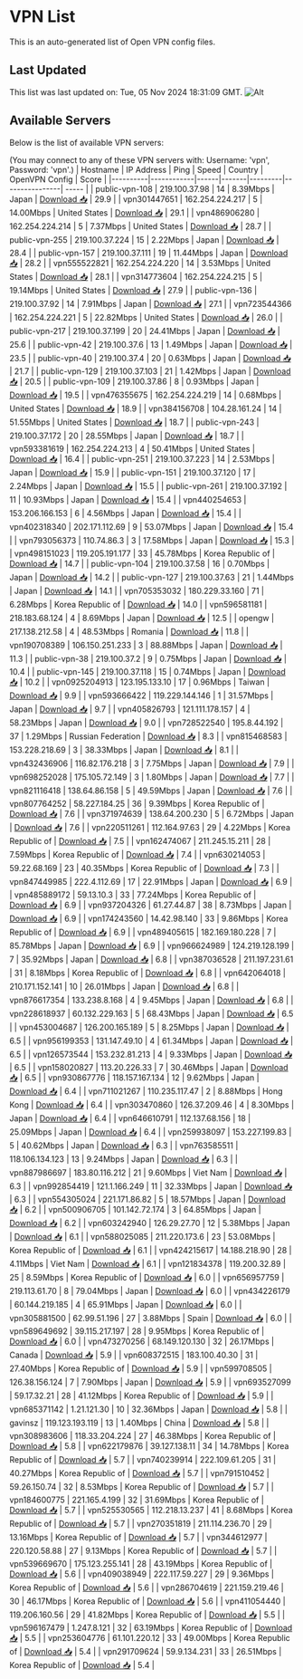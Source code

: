 # VPN List

This is an auto-generated list of Open VPN config files.

## Last Updated

This list was last updated on: Tue, 05 Nov 2024 18:31:09 GMT.
![Alt](https://repobeats.axiom.co/api/embed/186b98318ef1479477931607c1ad7d823f12451f.svg "Repobeats analytics image")

## Available Servers

Below is the list of available VPN servers:

(You may connect to any of these VPN servers with: Username: 'vpn', Password: 'vpn'.)
| Hostname | IP Address | Ping | Speed | Country | OpenVPN Config | Score |
|----------|------------|------|-------|---------|----------------| ----- |
| public-vpn-108 | 219.100.37.98 | 14 | 8.39Mbps | Japan | [Download 📥](./configs/server_0_JP.ovpn) | 29.9 |
| vpn301447651 | 162.254.224.217 | 5 | 14.00Mbps | United States | [Download 📥](./configs/server_1_US.ovpn) | 29.1 |
| vpn486906280 | 162.254.224.214 | 5 | 7.37Mbps | United States | [Download 📥](./configs/server_2_US.ovpn) | 28.7 |
| public-vpn-255 | 219.100.37.224 | 15 | 2.22Mbps | Japan | [Download 📥](./configs/server_3_JP.ovpn) | 28.4 |
| public-vpn-157 | 219.100.37.111 | 19 | 11.44Mbps | Japan | [Download 📥](./configs/server_4_JP.ovpn) | 28.2 |
| vpn555522821 | 162.254.224.220 | 14 | 3.53Mbps | United States | [Download 📥](./configs/server_5_US.ovpn) | 28.1 |
| vpn314773604 | 162.254.224.215 | 5 | 19.14Mbps | United States | [Download 📥](./configs/server_6_US.ovpn) | 27.9 |
| public-vpn-136 | 219.100.37.92 | 14 | 7.91Mbps | Japan | [Download 📥](./configs/server_7_JP.ovpn) | 27.1 |
| vpn723544366 | 162.254.224.221 | 5 | 22.82Mbps | United States | [Download 📥](./configs/server_8_US.ovpn) | 26.0 |
| public-vpn-217 | 219.100.37.199 | 20 | 24.41Mbps | Japan | [Download 📥](./configs/server_9_JP.ovpn) | 25.6 |
| public-vpn-42 | 219.100.37.6 | 13 | 1.49Mbps | Japan | [Download 📥](./configs/server_10_JP.ovpn) | 23.5 |
| public-vpn-40 | 219.100.37.4 | 20 | 0.63Mbps | Japan | [Download 📥](./configs/server_11_JP.ovpn) | 21.7 |
| public-vpn-129 | 219.100.37.103 | 21 | 1.42Mbps | Japan | [Download 📥](./configs/server_12_JP.ovpn) | 20.5 |
| public-vpn-109 | 219.100.37.86 | 8 | 0.93Mbps | Japan | [Download 📥](./configs/server_13_JP.ovpn) | 19.5 |
| vpn476355675 | 162.254.224.219 | 14 | 0.68Mbps | United States | [Download 📥](./configs/server_14_US.ovpn) | 18.9 |
| vpn384156708 | 104.28.161.24 | 14 | 51.55Mbps | United States | [Download 📥](./configs/server_15_US.ovpn) | 18.7 |
| public-vpn-243 | 219.100.37.172 | 20 | 28.55Mbps | Japan | [Download 📥](./configs/server_16_JP.ovpn) | 18.7 |
| vpn593381619 | 162.254.224.213 | 4 | 50.41Mbps | United States | [Download 📥](./configs/server_17_US.ovpn) | 16.4 |
| public-vpn-251 | 219.100.37.223 | 14 | 2.53Mbps | Japan | [Download 📥](./configs/server_18_JP.ovpn) | 15.9 |
| public-vpn-151 | 219.100.37.120 | 17 | 2.24Mbps | Japan | [Download 📥](./configs/server_19_JP.ovpn) | 15.5 |
| public-vpn-261 | 219.100.37.192 | 11 | 10.93Mbps | Japan | [Download 📥](./configs/server_20_JP.ovpn) | 15.4 |
| vpn440254653 | 153.206.166.153 | 6 | 4.56Mbps | Japan | [Download 📥](./configs/server_21_JP.ovpn) | 15.4 |
| vpn402318340 | 202.171.112.69 | 9 | 53.07Mbps | Japan | [Download 📥](./configs/server_22_JP.ovpn) | 15.4 |
| vpn793056373 | 110.74.86.3 | 3 | 17.58Mbps | Japan | [Download 📥](./configs/server_23_JP.ovpn) | 15.3 |
| vpn498151023 | 119.205.191.177 | 33 | 45.78Mbps | Korea Republic of | [Download 📥](./configs/server_24_KR.ovpn) | 14.7 |
| public-vpn-104 | 219.100.37.58 | 16 | 0.70Mbps | Japan | [Download 📥](./configs/server_25_JP.ovpn) | 14.2 |
| public-vpn-127 | 219.100.37.63 | 21 | 1.44Mbps | Japan | [Download 📥](./configs/server_26_JP.ovpn) | 14.1 |
| vpn705353032 | 180.229.33.160 | 71 | 6.28Mbps | Korea Republic of | [Download 📥](./configs/server_27_KR.ovpn) | 14.0 |
| vpn596581181 | 218.183.68.124 | 4 | 8.69Mbps | Japan | [Download 📥](./configs/server_28_JP.ovpn) | 12.5 |
| opengw | 217.138.212.58 | 4 | 48.53Mbps | Romania | [Download 📥](./configs/server_29_RO.ovpn) | 11.8 |
| vpn190708389 | 106.150.251.233 | 3 | 88.88Mbps | Japan | [Download 📥](./configs/server_30_JP.ovpn) | 11.3 |
| public-vpn-38 | 219.100.37.2 | 9 | 0.75Mbps | Japan | [Download 📥](./configs/server_31_JP.ovpn) | 10.4 |
| public-vpn-145 | 219.100.37.118 | 15 | 0.74Mbps | Japan | [Download 📥](./configs/server_32_JP.ovpn) | 10.2 |
| vpn0925204913 | 123.195.133.10 | 17 | 0.96Mbps | Taiwan | [Download 📥](./configs/server_33_TW.ovpn) | 9.9 |
| vpn593666422 | 119.229.144.146 | 1 | 31.57Mbps | Japan | [Download 📥](./configs/server_34_JP.ovpn) | 9.7 |
| vpn405826793 | 121.111.178.157 | 4 | 58.23Mbps | Japan | [Download 📥](./configs/server_35_JP.ovpn) | 9.0 |
| vpn728522540 | 195.8.44.192 | 37 | 1.29Mbps | Russian Federation | [Download 📥](./configs/server_36_RU.ovpn) | 8.3 |
| vpn815468583 | 153.228.218.69 | 3 | 38.33Mbps | Japan | [Download 📥](./configs/server_37_JP.ovpn) | 8.1 |
| vpn432436906 | 116.82.176.218 | 3 | 7.75Mbps | Japan | [Download 📥](./configs/server_38_JP.ovpn) | 7.9 |
| vpn698252028 | 175.105.72.149 | 3 | 1.80Mbps | Japan | [Download 📥](./configs/server_39_JP.ovpn) | 7.7 |
| vpn821116418 | 138.64.86.158 | 5 | 49.59Mbps | Japan | [Download 📥](./configs/server_40_JP.ovpn) | 7.6 |
| vpn807764252 | 58.227.184.25 | 36 | 9.39Mbps | Korea Republic of | [Download 📥](./configs/server_41_KR.ovpn) | 7.6 |
| vpn371974639 | 138.64.200.230 | 5 | 6.72Mbps | Japan | [Download 📥](./configs/server_42_JP.ovpn) | 7.6 |
| vpn220511261 | 112.164.97.63 | 29 | 4.22Mbps | Korea Republic of | [Download 📥](./configs/server_43_KR.ovpn) | 7.5 |
| vpn162474067 | 211.245.15.211 | 28 | 7.59Mbps | Korea Republic of | [Download 📥](./configs/server_44_KR.ovpn) | 7.4 |
| vpn630214053 | 59.22.68.169 | 23 | 40.35Mbps | Korea Republic of | [Download 📥](./configs/server_45_KR.ovpn) | 7.3 |
| vpn847449985 | 222.4.112.69 | 17 | 22.91Mbps | Japan | [Download 📥](./configs/server_46_JP.ovpn) | 6.9 |
| vpn485889172 | 59.13.10.3 | 33 | 77.24Mbps | Korea Republic of | [Download 📥](./configs/server_47_KR.ovpn) | 6.9 |
| vpn937204326 | 61.27.44.87 | 38 | 8.73Mbps | Japan | [Download 📥](./configs/server_48_JP.ovpn) | 6.9 |
| vpn174243560 | 14.42.98.140 | 33 | 9.86Mbps | Korea Republic of | [Download 📥](./configs/server_49_KR.ovpn) | 6.9 |
| vpn489405615 | 182.169.180.228 | 7 | 85.78Mbps | Japan | [Download 📥](./configs/server_50_JP.ovpn) | 6.9 |
| vpn966624989 | 124.219.128.199 | 7 | 35.92Mbps | Japan | [Download 📥](./configs/server_51_JP.ovpn) | 6.8 |
| vpn387036528 | 211.197.231.61 | 31 | 8.18Mbps | Korea Republic of | [Download 📥](./configs/server_52_KR.ovpn) | 6.8 |
| vpn642064018 | 210.171.152.141 | 10 | 26.01Mbps | Japan | [Download 📥](./configs/server_53_JP.ovpn) | 6.8 |
| vpn876617354 | 133.238.8.168 | 4 | 9.45Mbps | Japan | [Download 📥](./configs/server_54_JP.ovpn) | 6.8 |
| vpn228618937 | 60.132.229.163 | 5 | 68.43Mbps | Japan | [Download 📥](./configs/server_55_JP.ovpn) | 6.5 |
| vpn453004687 | 126.200.165.189 | 5 | 8.25Mbps | Japan | [Download 📥](./configs/server_56_JP.ovpn) | 6.5 |
| vpn956199353 | 131.147.49.10 | 4 | 61.34Mbps | Japan | [Download 📥](./configs/server_57_JP.ovpn) | 6.5 |
| vpn126573544 | 153.232.81.213 | 4 | 9.33Mbps | Japan | [Download 📥](./configs/server_58_JP.ovpn) | 6.5 |
| vpn158020827 | 113.20.226.33 | 7 | 30.46Mbps | Japan | [Download 📥](./configs/server_59_JP.ovpn) | 6.5 |
| vpn930867776 | 118.157.167.134 | 12 | 9.62Mbps | Japan | [Download 📥](./configs/server_60_JP.ovpn) | 6.4 |
| vpn711021267 | 110.235.117.47 | 2 | 8.88Mbps | Hong Kong | [Download 📥](./configs/server_61_HK.ovpn) | 6.4 |
| vpn303470860 | 126.37.209.46 | 4 | 8.30Mbps | Japan | [Download 📥](./configs/server_62_JP.ovpn) | 6.4 |
| vpn646610791 | 112.137.68.156 | 18 | 25.09Mbps | Japan | [Download 📥](./configs/server_63_JP.ovpn) | 6.4 |
| vpn259938097 | 153.227.199.83 | 5 | 40.62Mbps | Japan | [Download 📥](./configs/server_64_JP.ovpn) | 6.3 |
| vpn763585511 | 118.106.134.123 | 13 | 9.24Mbps | Japan | [Download 📥](./configs/server_65_JP.ovpn) | 6.3 |
| vpn887986697 | 183.80.116.212 | 21 | 9.60Mbps | Viet Nam | [Download 📥](./configs/server_66_VN.ovpn) | 6.3 |
| vpn992854419 | 121.1.166.249 | 11 | 32.33Mbps | Japan | [Download 📥](./configs/server_67_JP.ovpn) | 6.3 |
| vpn554305024 | 221.171.86.82 | 5 | 18.57Mbps | Japan | [Download 📥](./configs/server_68_JP.ovpn) | 6.2 |
| vpn500906705 | 101.142.72.174 | 3 | 64.85Mbps | Japan | [Download 📥](./configs/server_69_JP.ovpn) | 6.2 |
| vpn603242940 | 126.29.27.70 | 12 | 5.38Mbps | Japan | [Download 📥](./configs/server_70_JP.ovpn) | 6.1 |
| vpn588025085 | 211.220.173.6 | 23 | 53.08Mbps | Korea Republic of | [Download 📥](./configs/server_71_KR.ovpn) | 6.1 |
| vpn424215617 | 14.188.218.90 | 28 | 4.11Mbps | Viet Nam | [Download 📥](./configs/server_72_VN.ovpn) | 6.1 |
| vpn121834378 | 119.200.32.89 | 25 | 8.59Mbps | Korea Republic of | [Download 📥](./configs/server_73_KR.ovpn) | 6.0 |
| vpn656957759 | 219.113.61.70 | 8 | 79.04Mbps | Japan | [Download 📥](./configs/server_74_JP.ovpn) | 6.0 |
| vpn434226179 | 60.144.219.185 | 4 | 65.91Mbps | Japan | [Download 📥](./configs/server_75_JP.ovpn) | 6.0 |
| vpn305881500 | 62.99.51.196 | 27 | 3.88Mbps | Spain | [Download 📥](./configs/server_76_ES.ovpn) | 6.0 |
| vpn589649692 | 39.115.217.197 | 28 | 9.95Mbps | Korea Republic of | [Download 📥](./configs/server_77_KR.ovpn) | 6.0 |
| vpn473270256 | 68.149.120.130 | 32 | 26.17Mbps | Canada | [Download 📥](./configs/server_78_CA.ovpn) | 5.9 |
| vpn608372515 | 183.100.40.30 | 31 | 27.40Mbps | Korea Republic of | [Download 📥](./configs/server_79_KR.ovpn) | 5.9 |
| vpn599708505 | 126.38.156.124 | 7 | 7.90Mbps | Japan | [Download 📥](./configs/server_80_JP.ovpn) | 5.9 |
| vpn693527099 | 59.17.32.21 | 28 | 41.12Mbps | Korea Republic of | [Download 📥](./configs/server_81_KR.ovpn) | 5.9 |
| vpn685371142 | 1.21.121.30 | 10 | 32.36Mbps | Japan | [Download 📥](./configs/server_82_JP.ovpn) | 5.8 |
| gavinsz | 119.123.193.119 | 13 | 1.40Mbps | China | [Download 📥](./configs/server_83_CN.ovpn) | 5.8 |
| vpn308983606 | 118.33.204.224 | 27 | 46.38Mbps | Korea Republic of | [Download 📥](./configs/server_84_KR.ovpn) | 5.8 |
| vpn622179876 | 39.127.138.11 | 34 | 14.78Mbps | Korea Republic of | [Download 📥](./configs/server_85_KR.ovpn) | 5.7 |
| vpn740239914 | 222.109.61.205 | 31 | 40.27Mbps | Korea Republic of | [Download 📥](./configs/server_86_KR.ovpn) | 5.7 |
| vpn791510452 | 59.26.150.74 | 32 | 8.53Mbps | Korea Republic of | [Download 📥](./configs/server_87_KR.ovpn) | 5.7 |
| vpn184600775 | 221.165.4.199 | 32 | 31.69Mbps | Korea Republic of | [Download 📥](./configs/server_88_KR.ovpn) | 5.7 |
| vpn525530565 | 112.218.13.237 | 41 | 8.68Mbps | Korea Republic of | [Download 📥](./configs/server_89_KR.ovpn) | 5.7 |
| vpn270351819 | 211.114.236.70 | 29 | 13.16Mbps | Korea Republic of | [Download 📥](./configs/server_90_KR.ovpn) | 5.7 |
| vpn344612977 | 220.120.58.88 | 27 | 9.13Mbps | Korea Republic of | [Download 📥](./configs/server_91_KR.ovpn) | 5.7 |
| vpn539669670 | 175.123.255.141 | 28 | 43.19Mbps | Korea Republic of | [Download 📥](./configs/server_92_KR.ovpn) | 5.6 |
| vpn409038949 | 222.117.59.227 | 29 | 9.36Mbps | Korea Republic of | [Download 📥](./configs/server_93_KR.ovpn) | 5.6 |
| vpn286704619 | 221.159.219.46 | 30 | 46.17Mbps | Korea Republic of | [Download 📥](./configs/server_94_KR.ovpn) | 5.6 |
| vpn411054440 | 119.206.160.56 | 29 | 41.82Mbps | Korea Republic of | [Download 📥](./configs/server_95_KR.ovpn) | 5.5 |
| vpn596167479 | 1.247.8.121 | 32 | 63.19Mbps | Korea Republic of | [Download 📥](./configs/server_96_KR.ovpn) | 5.5 |
| vpn253604776 | 61.101.220.12 | 33 | 49.00Mbps | Korea Republic of | [Download 📥](./configs/server_97_KR.ovpn) | 5.4 |
| vpn291709624 | 59.9.134.231 | 33 | 26.51Mbps | Korea Republic of | [Download 📥](./configs/server_98_KR.ovpn) | 5.4 |
